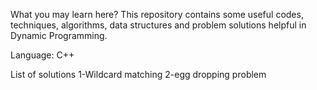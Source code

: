 What you may learn here?
This repository contains some useful codes, techniques, algorithms, data structures and problem solutions helpful in Dynamic Programming.

Language: C++

List of solutions
1-Wildcard matching
2-egg dropping problem

